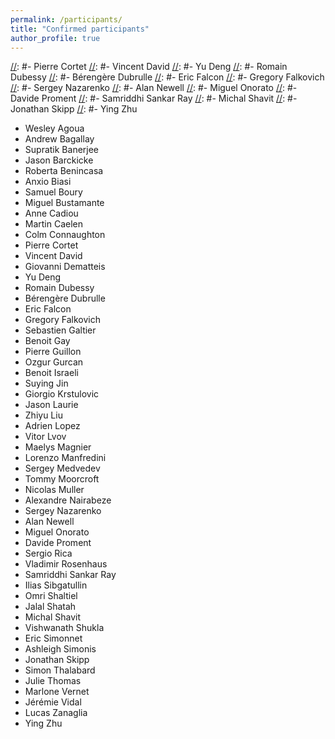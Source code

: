 ```yaml
---
permalink: /participants/
title: "Confirmed participants"
author_profile: true
---
```

[//]: # (- John Doe)

[//]: # (- Sergey Nazarenko)


[//]: #- Pierre Cortet 
[//]: #- Vincent David 
[//]: #- Yu Deng
[//]: #- Romain Dubessy
[//]: #- Bérengère Dubrulle 
[//]: #- Eric Falcon
[//]: #- Gregory Falkovich
[//]: #- Sergey Nazarenko
[//]: #- Alan Newell
[//]: #- Miguel Onorato
[//]: #- Davide Proment
[//]: #- Samriddhi Sankar Ray
[//]: #- Michal Shavit
[//]: #- Jonathan Skipp
[//]: #- Ying Zhu 

- Wesley Agoua
- Andrew Bagallay
- Supratik Banerjee
- Jason	Barckicke
- Roberta Benincasa
- Anxio	Biasi
- Samuel Boury
- Miguel Bustamante
- Anne	Cadiou
- Martin Caelen
- Colm	Connaughton
- Pierre Cortet
- Vincent David
- Giovanni Dematteis
- Yu Deng
- Romain Dubessy
- Bérengère	Dubrulle
- Eric	Falcon
- Gregory Falkovich
- Sebastien	Galtier
- Benoit Gay
- Pierre Guillon
- Ozgur	Gurcan
- Benoit Israeli
- Suying Jin
- Giorgio Krstulovic
- Jason	Laurie
- Zhiyu	Liu
- Adrien Lopez
- Vitor Lvov
- Maelys Magnier
- Lorenzo Manfredini
- Sergey Medvedev
- Tommy	Moorcroft
- Nicolas Muller
- Alexandre	Nairabeze
- Sergey Nazarenko
- Alan Newell
- Miguel Onorato
- Davide Proment
- Sergio Rica
- Vladimir Rosenhaus
- Samriddhi	Sankar Ray
- Ilias Sibgatullin
- Omri	Shaltiel
- Jalal	Shatah
- Michal Shavit
- Vishwanath Shukla
- Eric Simonnet
- Ashleigh Simonis
- Jonathan Skipp
- Simon	Thalabard
- Julie	Thomas
- Marlone	Vernet
- Jérémie Vidal
- Lucas	Zanaglia
- Ying Zhu



